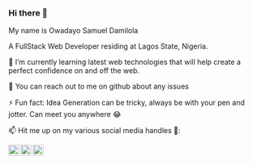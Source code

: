 ### Hi there 👋

My name is Owadayo Samuel Damilola

A FullStack Web Developer residing at Lagos State, Nigeria.


🌱 I’m currently learning latest web technologies that will help create a perfect confidence on and off the web.

💬 You can reach out to me on github about any issues

⚡ Fun fact: Idea Generation can be tricky, always be with your pen and jotter. Can meet you anywhere 😂

📫 Hit me up on my various social media handles 🔭:
<p>
<a href="https://twitter.com/samdam10" rel="nofollow">
<img alt="My Twitter Account" src="https://raw.githubusercontent.com/anuraghazra/anuraghazra/master/assets/twitter.svg" style="max-width: 100%;" width="21px" align="left"></a><a href="https://wa.me/message/BZTK73Q5AVT4F1" rel="nofollow">
<img alt="WhatApp" src="https://camo.githubusercontent.com/cb92c203494b11d3132c5adb0b5c0a40f354e14ae66b0e86a140fcc4f84118fb/68747470733a2f2f696d6167652e666c617469636f6e2e636f6d2f69636f6e732f706e672f3531322f3132342f3132343033342e706e67" data-canonical-src="https://image.flaticon.com/icons/png/512/124/124034.png" style="max-width: 100%;" width="21px" align="left">
</a><a href="https://www.linkedin.com/in/owadayo-samuel-6a6bb614b/?jobid=1234" rel="nofollow">
<img alt="LinkedIn" src="https://static-exp1.licdn.com/sc/h/1bt1uwq5akv756knzdj4l6cdc" style="max-width: 100%;" width="21px" align="left">
</a>
</p>

